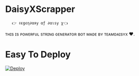 # DaisyXScrapper
       👉 ℓєgєη∂αяу αƒ ∂αιѕу χ👈
ᴛʜɪs ɪs ᴘᴏᴡᴇʀғᴜʟ sᴛʀɪɴɢ ɢᴇɴᴇʀᴀᴛᴏʀ ʙᴏᴛ ᴍᴀᴅᴇ ʙʏ ᴛᴇᴀᴍᴅᴀɪsʏx ❤. 


# Easy To Deploy
[![Deploy](https://www.herokucdn.com/deploy/button.svg)](https://heroku.com/deploy?template=https://github.com/SkemTools/DaisyXScrapper)

